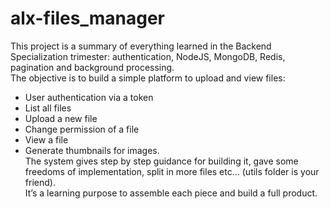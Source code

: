 # alx-files_manager
This project is a summary of everything learned in the Backend Specialization trimester: authentication, NodeJS, MongoDB, Redis, pagination and background processing.<br/>
The objective is to build a simple platform to upload and view files:
* User authentication via a token
* List all files
* Upload a new file
* Change permission of a file
* View a file
* Generate thumbnails for images.<br/>
The system gives step by step guidance for building it, gave some freedoms of implementation, split in more files etc… (utils folder is your friend).<br/>
It’s a learning purpose to assemble each piece and build a full product.

